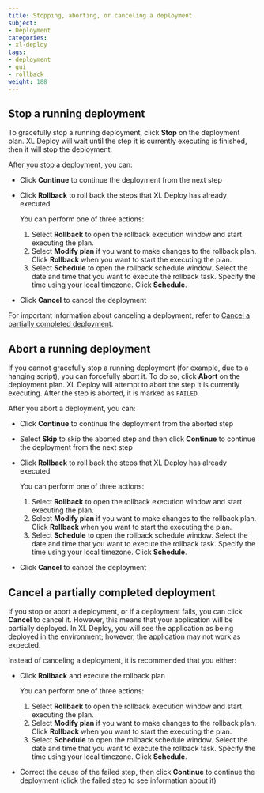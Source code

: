 ```yaml
---
title: Stopping, aborting, or canceling a deployment
subject:
- Deployment
categories:
- xl-deploy
tags:
- deployment
- gui
- rollback
weight: 188
---
```


## Stop a running deployment

To gracefully stop a running deployment, click **Stop** on the deployment plan. XL Deploy will wait until the step it is currently executing is finished, then it will stop the deployment.

After you stop a deployment, you can:

* Click **Continue** to continue the deployment from the next step
* Click **Rollback** to roll back the steps that XL Deploy has already executed

  You can perform one of three actions:
  1. Select **Rollback** to open the rollback execution window and start executing the plan.
  1. Select **Modify plan** if you want to make changes to the rollback plan. Click **Rollback** when you want to start the executing the plan.
  1. Select **Schedule** to open the rollback schedule window. Select the date and time that you want to execute the rollback task. Specify the time using your local timezone. Click **Schedule**.

* Click **Cancel** to cancel the deployment

For important information about canceling a deployment, refer to [Cancel a partially completed deployment](#cancel-a-partially-completed-deployment).

## Abort a running deployment

If you cannot gracefully stop a running deployment (for example, due to a hanging script), you can forcefully abort it. To do so, click **Abort** on the deployment plan. XL Deploy will attempt to abort the step it is currently executing. After the step is aborted, it is marked as `FAILED`.

After you abort a deployment, you can:

* Click **Continue** to continue the deployment from the aborted step
* Select **Skip** to skip the aborted step and then click **Continue** to continue the deployment from the next step
* Click **Rollback** to roll back the steps that XL Deploy has already executed

  You can perform one of three actions:
  1. Select **Rollback** to open the rollback execution window and start executing the plan.
  1. Select **Modify plan** if you want to make changes to the rollback plan. Click **Rollback** when you want to start the executing the plan.
  1. Select **Schedule** to open the rollback schedule window. Select the date and time that you want to execute the rollback task. Specify the time using your local timezone. Click **Schedule**.

* Click **Cancel** to cancel the deployment

## Cancel a partially completed deployment

If you stop or abort a deployment, or if a deployment fails, you can click **Cancel** to cancel it. However, this means that your application will be partially deployed. In XL Deploy, you will see the application as being deployed in the environment; however, the application may not work as expected.

Instead of canceling a deployment, it is recommended that you either:

* Click **Rollback** and execute the rollback plan

  You can perform one of three actions:
  1. Select **Rollback** to open the rollback execution window and start executing the plan.
  1. Select **Modify plan** if you want to make changes to the rollback plan. Click **Rollback** when you want to start the executing the plan.
  1. Select **Schedule** to open the rollback schedule window. Select the date and time that you want to execute the rollback task. Specify the time using your local timezone. Click **Schedule**.

* Correct the cause of the failed step, then click **Continue** to continue the deployment (click the failed step to see information about it)
